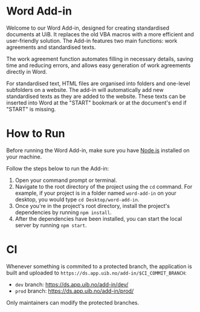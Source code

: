 # Word Add-in

Welcome to our Word Add-in, designed for creating standardised documents at UiB. It replaces the old VBA macros with a more efficient and user-friendly solution. The Add-in features two main functions: work agreements and standardised texts.

The work agreement function automates filling in necessary details, saving time and reducing errors, and allows easy generation of work agreements directly in Word.

For standardised text, HTML files are organised into folders and one-level subfolders on a website. The add-in will automatically add new standardised texts as they are added to the website. These texts can be inserted into Word at the "START" bookmark or at the document's end if "START" is missing. 


# How to Run

Before running the Word Add-in, make sure you have [Node.js](https://nodejs.org/) installed on your machine.

Follow the steps below to run the Add-in:

1. Open your command prompt or terminal.
2. Navigate to the root directory of the project using the `cd` command. For example, if your project is in a folder named `word-add-in` on your desktop, you would type `cd Desktop/word-add-in`.
3. Once you're in the project's root directory, install the project's dependencies by running `npm install`.
4. After the dependencies have been installed, you can start the local server by running `npm start`.


# CI

Whenever something is commited to a protected branch, the application is built and uploaded to `https://ds.app.uib.no/add-in/$CI_COMMIT_BRANCH`:

* `dev` branch: https://ds.app.uib.no/add-in/dev/
* `prod` branch: https://ds.app.uib.no/add-in/prod/

Only maintainers can modify the protected branches.
